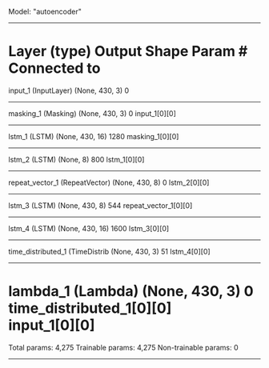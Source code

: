 Model: "autoencoder"
__________________________________________________________________________________________________
Layer (type)                    Output Shape         Param #     Connected to                     
==================================================================================================
input_1 (InputLayer)            (None, 430, 3)       0                                            
__________________________________________________________________________________________________
masking_1 (Masking)             (None, 430, 3)       0           input_1[0][0]                    
__________________________________________________________________________________________________
lstm_1 (LSTM)                   (None, 430, 16)      1280        masking_1[0][0]                  
__________________________________________________________________________________________________
lstm_2 (LSTM)                   (None, 8)            800         lstm_1[0][0]                     
__________________________________________________________________________________________________
repeat_vector_1 (RepeatVector)  (None, 430, 8)       0           lstm_2[0][0]                     
__________________________________________________________________________________________________
lstm_3 (LSTM)                   (None, 430, 8)       544         repeat_vector_1[0][0]            
__________________________________________________________________________________________________
lstm_4 (LSTM)                   (None, 430, 16)      1600        lstm_3[0][0]                     
__________________________________________________________________________________________________
time_distributed_1 (TimeDistrib (None, 430, 3)       51          lstm_4[0][0]                     
__________________________________________________________________________________________________
lambda_1 (Lambda)               (None, 430, 3)       0           time_distributed_1[0][0]         
                                                                 input_1[0][0]                    
==================================================================================================
Total params: 4,275
Trainable params: 4,275
Non-trainable params: 0
__________________________________________________________________________________________________
